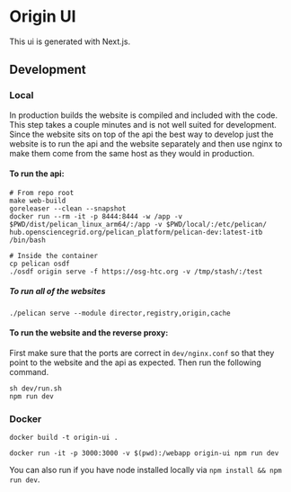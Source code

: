 # Origin UI

This ui is generated with Next.js.

## Development

### Local

In production builds the website is compiled and included with the code. This step
takes a couple minutes and is not well suited for development. Since the website
sits on top of the api the best way to develop just the website is to run the api
and the website separately and then use nginx to make them come from the same host
as they would in production.

#### To run the api:

```shell
# From repo root
make web-build
goreleaser --clean --snapshot
docker run --rm -it -p 8444:8444 -w /app -v $PWD/dist/pelican_linux_arm64/:/app -v $PWD/local/:/etc/pelican/ hub.opensciencegrid.org/pelican_platform/pelican-dev:latest-itb /bin/bash
```

```shell
# Inside the container
cp pelican osdf
./osdf origin serve -f https://osg-htc.org -v /tmp/stash/:/test
```

##### To run all of the websites

```shell
./pelican serve --module director,registry,origin,cache
```

#### To run the website and the reverse proxy:

First make sure that the ports are correct in `dev/nginx.conf` so that they point to
the website and the api as expected. Then run the following command.

```shell
sh dev/run.sh
npm run dev
```

### Docker

```shell
docker build -t origin-ui .
```

```shell
docker run -it -p 3000:3000 -v $(pwd):/webapp origin-ui npm run dev
```

You can also run if you have node installed locally via `npm install && npm run dev`.
